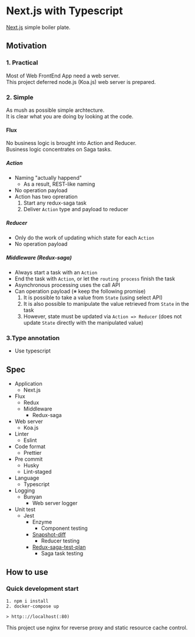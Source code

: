# Next.js with Typescript
[Next.js](https://nextjs.org/) simple boiler plate.

## Motivation
### 1. Practical
Most of Web FrontEnd App need a web server.  
This project deferred node.js (Koa.js) web server is prepared.

### 2. Simple
As mush as possible simple archtecture.  
It is clear what you are doing by looking at the code.

#### Flux
No business logic is brought into Action and Reducer.  
Business logic concentrates on Saga tasks.

##### Action
- Naming "actually happend"
    - As a result, REST-like naming
- No operation payload
- Action has two opreration
    1. Start any redux-saga task
    2. Deliver `Action` type and payload to reducer

##### Reducer
- Only do the work of updating which state for each `Action`
- No operation payload

##### Middleware (Redux-saga)
- Always start a task with an `Action`
- End the task with `Action`, or let the `routing process` finish the task
- Asynchronous processing uses the call API
- Can operation payload (※ keep the following promise)
    1. It is possible to take a value from `State` (using select API)
    2. It is also possible to manipulate the value retrieved from `State` in the task
    3. However, state must be updated via `Action => Reducer` (does not update `State` directly with the manipulated value)

### 3.Type annotation
- Use typescript

## Spec
- Application
    - Next.js
- Flux
    - Redux
    - Middleware
        - Redux-saga
- Web server
    - Koa.js
- Linter
    - Eslint
- Code format
    - Prettier
- Pre commit
    - Husky
    - Lint-staged
- Language
    - Typescript
- Logging
    - Bunyan
        - Web server logger
- Unit test
    - Jest
        - Enzyme
            - Component testing
        - [Snapshot-diff](https://github.com/jest-community/snapshot-diff)
            - Reducer testing
        - [Redux-saga-test-plan](https://github.com/jfairbank/redux-saga-test-plan)
            - Saga task testing

## How to use
### Quick development start
```
1. npm i install
2. docker-compose up

> http:://localhost(:80)
```

This project use nginx for reverse proxy and static resource cache control.
